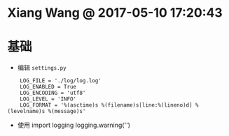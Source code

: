 # Xiang Wang @ 2017-05-10 17:20:43


# 基础
* 编辑 `settings.py`
```
    LOG_FILE = './log/log.log'
    LOG_ENABLED = True
    LOG_ENCODING = 'utf8'
    LOG_LEVEL = 'INFO'
    LOG_FORMAT = '%(asctime)s %(filename)s[line:%(lineno)d] %(levelname)s %(message)s'
```
* 使用
    import logging
    logging.warning('')
